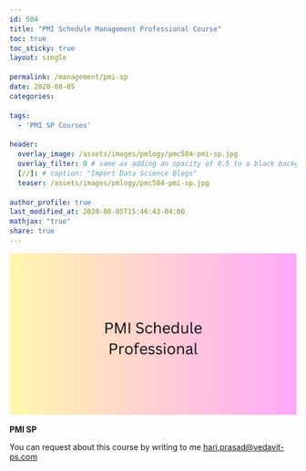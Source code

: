 ```yaml
---
id: 504    
title: "PMI Schedule Management Professional Course"
toc: true
toc_sticky: true
layout: single

permalink: /management/pmi-sp
date: 2020-08-05
categories:

tags: 
  - 'PMI SP Courses'

header:
  overlay_image: /assets/images/pmlogy/pmc504-pmi-sp.jpg
  overlay_filter: 0 # same as adding an opacity of 0.5 to a black background
  [//]: # caption: "Import Data Science Blogs"
  teaser: /assets/images/pmlogy/pmc504-pmi-sp.jpg

author_profile: true
last_modified_at: 2020-08-05T15:46:43-04:00
mathjax: "true"
share: true
---
```


![PMI SP](/assets/images/pmlogy/pmc504-pmi-sp.jpg)

**PMI SP**

You can request about this course by writing to me hari.prasad@vedavit-ps.com 